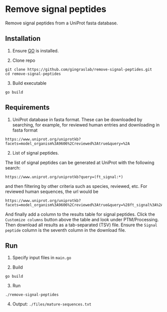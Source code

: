 # Remove signal peptides

Remove signal peptides from a UniProt fasta database.

## Installation

1. Ensure [GO](https://golang.org/doc/install) is installed.

2. Clone repo
```
git clone https://github.com/gingraslab/remove-signal-peptides.git
cd remove-signal-peptides
```

3. Build executable
```
go build
```

## Requirements

1. UniProt database in fasta format. These can be downloaded by searching, for example, for reviewed human entries and downloading in fasta format

```
https://www.uniprot.org/uniprotkb?facets=model_organism%3A9606%2Creviewed%3Atrue&query=%2A
```
   
2. List of signal peptides.

The list of signal peptides can be generated at UniProt with the following search:
```
https://www.uniprot.org/uniprotkb?query=(ft_signal:*)
```

and then filtering by other criteria such as species, reviewed, etc. For reviewed human sequences, the url would be
```
https://www.uniprot.org/uniprotkb?facets=model_organism%3A9606%2Creviewed%3Atrue&query=%28ft_signal%3A%2A%29
```

And finally add a column to the results table for signal peptides. Click the `Customize columns` button above the table and look under PTM/Processing. Then download all results as a tab-separated (TSV) file. Ensure the `Signal peptide` column is the seventh column in the download file.

## Run

1. Specify input files in `main.go`

2. Build
```
go build
```

3. Run
```
./remove-signal-peptides
```

4. Output: `./files/mature-sequences.txt`
